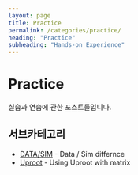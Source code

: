 ```yaml
---
layout: page
title: Practice
permalink: /categories/practice/
heading: "Practice"
subheading: "Hands-on Experience"
---
```


# Practice

실습과 연습에 관한 포스트들입니다.

## 서브카테고리
- [DATA/SIM](/categories/practice/datasim/) - Data / Sim differnce
- [Uproot](/categories/practice/uproot/) - Using Uproot with matrix